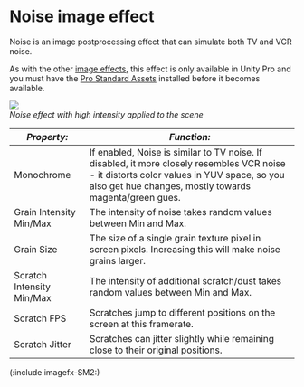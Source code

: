 Noise image effect
==================


<span class=keyword>Noise</span> is an image postprocessing effect that can simulate both TV and VCR noise.

As with the other [image effects](comp-imageeffects.html), this effect is only available in Unity Pro and you must have the [Pro Standard Assets](howto-installstandardassets.html) installed before it becomes available.

![](http://docwiki.hq.unity3d.com/uploads/Main/FxNoise.png)  
_Noise effect with high intensity applied to the scene_


|**_Property:_** |**_Function:_** |
|--|--|
|<span class=component>Monochrome</span> |If enabled, Noise is similar to TV noise. If disabled, it more closely resembles VCR noise - it distorts color values in YUV space, so you also get hue changes, mostly towards magenta/green gues. |
|<span class=component>Grain Intensity Min/Max</span> |The intensity of noise takes random values between <span class=component>Min</span> and <span class=component>Max</span>. |
|<span class=component>Grain Size</span> |The size of a single grain texture pixel in screen pixels. Increasing this will make noise grains larger. |
|<span class=component>Scratch Intensity Min/Max</span> |The intensity of additional scratch/dust takes random values between <span class=component>Min</span> and <span class=component>Max</span>. |
|<span class=component>Scratch FPS</span> |Scratches jump to different positions on the screen at this framerate. |
|<span class=component>Scratch Jitter</span> |Scratches can jitter slightly while remaining close to their original positions. |

(:include imagefx-SM2:)

